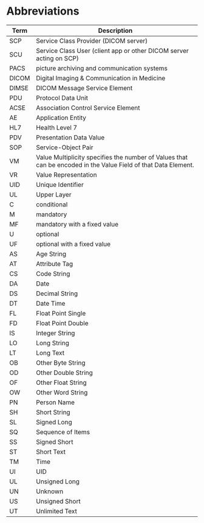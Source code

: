# Abbreviations

| Term  | Description                                                        |
|-------|--------------------------------------------------------------------|
| SCP   | Service Class Provider (DICOM server)
| SCU   | Service Class User     (client app or other DICOM server acting on SCP)
| PACS  | picture archiving and communication systems
| DICOM | Digital Imaging & Communication in Medicine
| DIMSE | DICOM Message Service Element
| PDU   | Protocol Data Unit
| ACSE  | Association Control Service Element
| AE    | Application Entity
| HL7   | Health Level 7
| PDV   | Presentation Data Value
| SOP   | Service-Object Pair
| VM    | Value Multiplicity specifies the number of Values that can be encoded in the Value Field of that Data Element.
| VR    | Value Representation
| UID   | Unique Identifier
| UL    | Upper Layer
| C     | conditional
| M     | mandatory
| MF    | mandatory with a fixed value
| U     | optional
| UF    | optional with a fixed value
| AS    | Age String
| AT    | Attribute Tag
| CS    | Code String
| DA    | Date
| DS    | Decimal String
| DT    | Date Time
| FL    | Float Point Single
| FD    | Float Point Double
| IS    | Integer String
| LO    | Long String
| LT    | Long Text
| OB    | Other Byte String
| OD    | Other Double String
| OF    | Other Float String
| OW    | Other Word String
| PN    | Person Name
| SH    | Short String
| SL    | Signed Long
| SQ    | Sequence of Items
| SS    | Signed Short
| ST    | Short Text
| TM    | Time
| UI    | UID
| UL    | Unsigned Long
| UN    | Unknown
| US    | Unsigned Short
| UT    | Unlimited Text
